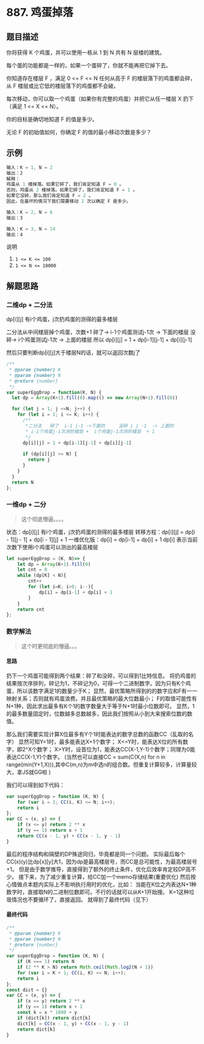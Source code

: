 # 887. 鸡蛋掉落

## 题目描述

你将获得 K 个鸡蛋，并可以使用一栋从 1 到 N  共有 N 层楼的建筑。

每个蛋的功能都是一样的，如果一个蛋碎了，你就不能再把它掉下去。

你知道存在楼层 F ，满足 0 <= F <= N 任何从高于 F 的楼层落下的鸡蛋都会碎，从 F 楼层或比它低的楼层落下的鸡蛋都不会破。

每次移动，你可以取一个鸡蛋（如果你有完整的鸡蛋）并把它从任一楼层 X 扔下（满足 1 <= X <= N）。

你的目标是确切地知道 F 的值是多少。

无论 F 的初始值如何，你确定 F 的值的最小移动次数是多少？

## 示例

```javascript
输入：K = 1, N = 2
输出：2
解释：
鸡蛋从 1 楼掉落。如果它碎了，我们肯定知道 F = 0 。
否则，鸡蛋从 2 楼掉落。如果它碎了，我们肯定知道 F = 1 。
如果它没碎，那么我们肯定知道 F = 2 。
因此，在最坏的情况下我们需要移动 2 次以确定 F 是多少。
```

```javascript
输入：K = 2, N = 6
输出：3
```

```javascript
输入：K = 3, N = 14
输出：4
```

说明

1. `1 <= K <= 100`
2. `1 <= N <= 10000`

## 解题思路

### 二维dp + 二分法

dp\[i\]\[j\] 有i个鸡蛋，j次扔鸡蛋的测得的最多楼层

二分法从中间楼层掉个鸡蛋，次数+1
碎了-> i-1个鸡蛋测试j-1次 -> 下面的楼层
没碎-> i个鸡蛋测试j-1次 -> 上面的楼层
所以 dp\[i\]\[j\] = 1 + dp\[i-1\]\[j-1\] + dp\[i\]\[j-1\]

然后只要判断dp\[i\]\[j\]大于楼层N的话，就可以返回次数j了

```javascript
/**
 * @param {number} K
 * @param {number} N
 * @return {number}
 */
var superEggDrop = function(K, N) {
  let dp = Array(K+1).fill(0).map(() => new Array(N+1).fill(0))

  for (let j = 1; j <=N; j++) {
    for (let i = 1; i <= K; i++) {
      /**
       *二分法   碎了  i-1 j-1 ->下面的     没碎 i j -1  -> 上面的 
       * i-1个鸡蛋j-1次测的楼层 +  i个鸡蛋j-1次测的楼层  + 1
       */
      dp[i][j] = 1 + dp[i-1][j-1] + dp[i][j-1]
      
      if (dp[i][j] >= N) {
        return j
      }
    }
  }
  return N
};
```

### 一维dp + 二分

> 这个彻底懵逼。。。。

状态：dp\[i\]\[j\] 有i个鸡蛋，j次扔鸡蛋的测得的最多楼层
转移方程：dp\[i\]\[j\] = dp\[i - 1\]\[j - 1\] + dp\[i - 1\]\[j\] + 1
一维优化版：dp\[i\] = dp\[i-1\] + dp\[i\] + 1
dp\[i\] 表示当前次数下使用i个鸡蛋可以测出的最高楼层

```javascript
let superEggDrop = (K, N)=> {
    let dp = Array(K+1).fill(0)
    let cnt = 0
    while (dp[K] < N){
        cnt++
        for (let i=K; i>0; i--){
            dp[i] = dp[i-1] + dp[i] + 1
        }
    }
    return cnt
};
```

### 数学解法

> 这个时更彻底的懵逼。。。

#### 思路

扔下一个鸡蛋可能得到两个结果：碎了和没碎，可以得到1比特信息。
将扔鸡蛋的结果按次序排列，碎记为1，不碎记为0，可得一个二进制数字。因为只有K个鸡蛋，所以该数字满足1的数量少于K；
显然，最优策略所得到的的数字应和F有一一映射关系；否则就有鸡蛋浪费。并且最优策略的最大位数最小；
F的取值可能性有N+1种，因此求出最多有K个1的数字数量大于等于N+1时最小位数即可。
显然，1的最多数量固定时，位数越多总数越多，因此我们按照从小到大来搜索位数的数值。

那么我们需要实现计算X位最多有Y个1时能表达的数字总数的函数CC（乱取的名字）
显然可知Y=1时，最多能表达X+1个数字；
X<=Y时，能表达X位的所有数字，即2^X个数字；
X>Y时，设首位为1，能表达CC(X-1,Y-1)个数字；同理为0能表达CC(X-1,Y)个数字。
(当然也可以直接CC = sum(C(X,n) for n in range(min(Y+1,X))),其中C(m,n)为m中选n的组合数。但重复计算较多，计算量较大，拿JS就GG啦 )

我们可以得到如下代码：

```javascript
var superEggDrop = function (K, N) {
    for (var i = 1; CC(i, K) <= N; i++);
    return i
};
var CC = (x, y) => {
    if (x <= y) return 2 ** x
    if (y == 1) return x + 1
    return CC(x - 1, y) + CC(x - 1, y - 1)
}
```

最后的程序结构和隔壁的DP殊途同归，毕竟都是同一个问题。
实际最后每个CC(x)(y)比dp[x][y]大1，因为dp是最高楼层号，而CC是总可能性，为最高楼层号+1。
但是由于数学推导，直接得到了额外的终止条件，优化后效率肯定较DP高不少。
接下来，为了减少重复计算，给CC加一个memo存储结果(重要优化)
然后按心情做点本题内实际上不影响执行用时的优化，比如：
当能在K位之内表达N+1种数字时，直接取N的二进制位数即可。不行的话就可以从K+1开始搜。
K=1这种垃圾情况也不要循环了，直接返回。
就得到了最终代码（见下）

#### 最终代码

```javascript
/**
 * @param {number} K
 * @param {number} N
 * @return {number}
 */
var superEggDrop = function (K, N) {
    if (K === 1) return N
    if (2 ** K > N) return Math.ceil(Math.log2(N + 1))
    for (var i = K + 1; CC(i, K) <= N; i++);
    return i
};
const dict = {}
var CC = (x, y) => {
    if (x <= y) return 2 ** x
    if (y == 1) return x + 1
    const k = x * 1000 + y
    if (dict[k]) return dict[k]
    dict[k] = CC(x - 1, y) + CC(x - 1, y - 1)
    return dict[k]
}
```

